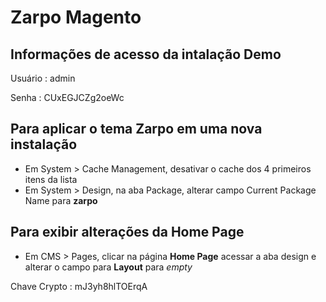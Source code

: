 # Zarpo Magento

## Informações de acesso da intalação Demo

Usuário : admin

Senha : CUxEGJCZg2oeWc

## Para aplicar o tema Zarpo em uma nova instalação

- Em System > Cache Management, desativar o cache dos 4 primeiros itens da lista
- Em System > Design, na aba Package, alterar campo Current Package Name para **zarpo**

## Para exibir alterações da Home Page

- Em CMS > Pages, clicar na página **Home Page** acessar a aba design e alterar o campo para **Layout** para *empty*
 
Chave Crypto : mJ3yh8hlTOErqA
